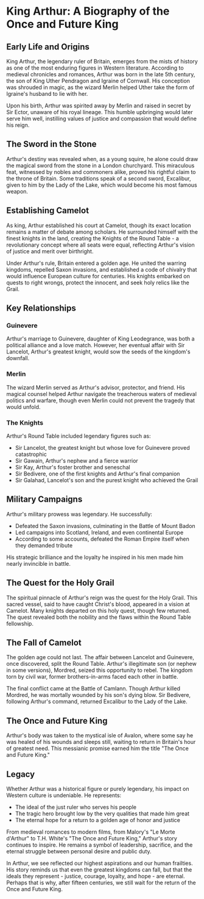 # King Arthur: A Biography of the Once and Future King

## Early Life and Origins

King Arthur, the legendary ruler of Britain, emerges from the mists of history as one of the most enduring figures in Western literature. According to medieval chronicles and romances, Arthur was born in the late 5th century, the son of King Uther Pendragon and Igraine of Cornwall. His conception was shrouded in magic, as the wizard Merlin helped Uther take the form of Igraine's husband to lie with her.

Upon his birth, Arthur was spirited away by Merlin and raised in secret by Sir Ector, unaware of his royal lineage. This humble upbringing would later serve him well, instilling values of justice and compassion that would define his reign.

## The Sword in the Stone

Arthur's destiny was revealed when, as a young squire, he alone could draw the magical sword from the stone in a London churchyard. This miraculous feat, witnessed by nobles and commoners alike, proved his rightful claim to the throne of Britain. Some traditions speak of a second sword, Excalibur, given to him by the Lady of the Lake, which would become his most famous weapon.

## Establishing Camelot

As king, Arthur established his court at Camelot, though its exact location remains a matter of debate among scholars. He surrounded himself with the finest knights in the land, creating the Knights of the Round Table - a revolutionary concept where all seats were equal, reflecting Arthur's vision of justice and merit over birthright.

Under Arthur's rule, Britain entered a golden age. He united the warring kingdoms, repelled Saxon invasions, and established a code of chivalry that would influence European culture for centuries. His knights embarked on quests to right wrongs, protect the innocent, and seek holy relics like the Grail.

## Key Relationships

### Guinevere
Arthur's marriage to Guinevere, daughter of King Leodegrance, was both a political alliance and a love match. However, her eventual affair with Sir Lancelot, Arthur's greatest knight, would sow the seeds of the kingdom's downfall.

### Merlin
The wizard Merlin served as Arthur's advisor, protector, and friend. His magical counsel helped Arthur navigate the treacherous waters of medieval politics and warfare, though even Merlin could not prevent the tragedy that would unfold.

### The Knights
Arthur's Round Table included legendary figures such as:
- Sir Lancelot, the greatest knight but whose love for Guinevere proved catastrophic
- Sir Gawain, Arthur's nephew and a fierce warrior
- Sir Kay, Arthur's foster brother and seneschal
- Sir Bedivere, one of the first knights and Arthur's final companion
- Sir Galahad, Lancelot's son and the purest knight who achieved the Grail

## Military Campaigns

Arthur's military prowess was legendary. He successfully:
- Defeated the Saxon invasions, culminating in the Battle of Mount Badon
- Led campaigns into Scotland, Ireland, and even continental Europe
- According to some accounts, defeated the Roman Empire itself when they demanded tribute

His strategic brilliance and the loyalty he inspired in his men made him nearly invincible in battle.

## The Quest for the Holy Grail

The spiritual pinnacle of Arthur's reign was the quest for the Holy Grail. This sacred vessel, said to have caught Christ's blood, appeared in a vision at Camelot. Many knights departed on this holy quest, though few returned. The quest revealed both the nobility and the flaws within the Round Table fellowship.

## The Fall of Camelot

The golden age could not last. The affair between Lancelot and Guinevere, once discovered, split the Round Table. Arthur's illegitimate son (or nephew in some versions), Mordred, seized this opportunity to rebel. The kingdom torn by civil war, former brothers-in-arms faced each other in battle.

The final conflict came at the Battle of Camlann. Though Arthur killed Mordred, he was mortally wounded by his son's dying blow. Sir Bedivere, following Arthur's command, returned Excalibur to the Lady of the Lake.

## The Once and Future King

Arthur's body was taken to the mystical isle of Avalon, where some say he was healed of his wounds and sleeps still, waiting to return in Britain's hour of greatest need. This messianic promise earned him the title "The Once and Future King."

## Legacy

Whether Arthur was a historical figure or purely legendary, his impact on Western culture is undeniable. He represents:
- The ideal of the just ruler who serves his people
- The tragic hero brought low by the very qualities that made him great
- The eternal hope for a return to a golden age of honor and justice

From medieval romances to modern films, from Malory's "Le Morte d'Arthur" to T.H. White's "The Once and Future King," Arthur's story continues to inspire. He remains a symbol of leadership, sacrifice, and the eternal struggle between personal desire and public duty.

In Arthur, we see reflected our highest aspirations and our human frailties. His story reminds us that even the greatest kingdoms can fall, but that the ideals they represent - justice, courage, loyalty, and hope - are eternal. Perhaps that is why, after fifteen centuries, we still wait for the return of the Once and Future King.